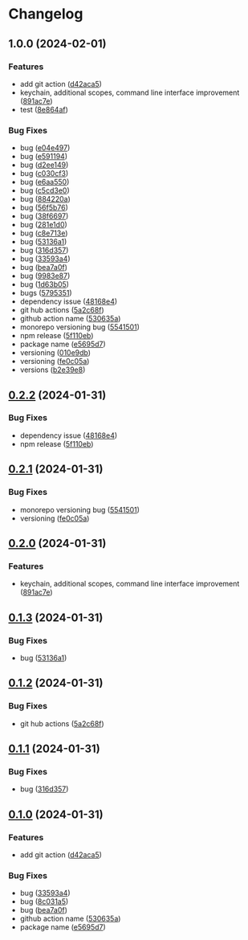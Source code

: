 # Changelog

## 1.0.0 (2024-02-01)


### Features

* add git action ([d42aca5](https://github.com/sura0111/geminai/commit/d42aca554201befb4c35bfc4cb5d87795ee50f36))
* keychain, additional scopes, command line interface improvement ([891ac7e](https://github.com/sura0111/geminai/commit/891ac7ed2c65d609bb5483fb0fa553b836b613cc))
* test ([8e864af](https://github.com/sura0111/geminai/commit/8e864afafc67efa44e5960461ffa94ca76b0fd58))


### Bug Fixes

* bug ([e04e497](https://github.com/sura0111/geminai/commit/e04e497c057797201bda62f75d0d50f96075f1e4))
* bug ([e591194](https://github.com/sura0111/geminai/commit/e591194058c96ab385379b390852ce0a8d03737a))
* bug ([d2ee149](https://github.com/sura0111/geminai/commit/d2ee149455b7627ae4002930b523605a2c5a9fd7))
* bug ([c030cf3](https://github.com/sura0111/geminai/commit/c030cf3de21bdcca1c3de533a1d5ace2edd42320))
* bug ([e6aa550](https://github.com/sura0111/geminai/commit/e6aa550fadfccbf403b04f211c24b126b4ce7966))
* bug ([c5cd3e0](https://github.com/sura0111/geminai/commit/c5cd3e0c4428c6c2c53b22f1a8e5da42097ca995))
* bug ([884220a](https://github.com/sura0111/geminai/commit/884220a991559a5982f3e275efc3bcc07c543da2))
* bug ([56f5b76](https://github.com/sura0111/geminai/commit/56f5b765810212d1ba593b231151656fd552fe00))
* bug ([38f6697](https://github.com/sura0111/geminai/commit/38f6697301e97d834f564eb4d9d3a81b1b6e7726))
* bug ([281e1d0](https://github.com/sura0111/geminai/commit/281e1d07f4dc2508603a0516833eda8d67ebbb86))
* bug ([c8e713e](https://github.com/sura0111/geminai/commit/c8e713e37b76d2fca723349f6ee50ab6b0b46198))
* bug ([53136a1](https://github.com/sura0111/geminai/commit/53136a10d8ab2e3d74bd1f6c5f5d523ded975a93))
* bug ([316d357](https://github.com/sura0111/geminai/commit/316d3572032c73a845bd94909c092f9ce01db090))
* bug ([33593a4](https://github.com/sura0111/geminai/commit/33593a432ba3b900169de535f88048b4eaa2f39c))
* bug ([bea7a0f](https://github.com/sura0111/geminai/commit/bea7a0f66d9de5921b9fa91c699a6535ad24ed76))
* bug ([9983e87](https://github.com/sura0111/geminai/commit/9983e87b9b60461ae9146b8b5d98a80efde0a446))
* bug ([1d63b05](https://github.com/sura0111/geminai/commit/1d63b054a88e564e51a583607f10135de81252a4))
* bugs ([5795351](https://github.com/sura0111/geminai/commit/5795351ccbe949042c95161a1bd3d31508337849))
* dependency issue ([48168e4](https://github.com/sura0111/geminai/commit/48168e4e1c5fa4ef8e790c6d17532309ba921ae6))
* git hub actions ([5a2c68f](https://github.com/sura0111/geminai/commit/5a2c68fa25e5490bbd1ae5606e9a02fb649d3a4a))
* github action name ([530635a](https://github.com/sura0111/geminai/commit/530635a14ea47ac90deebd0f57095874d491c501))
* monorepo versioning bug ([5541501](https://github.com/sura0111/geminai/commit/55415011b20ed9b64cf900ebb18e431e1cf7f33e))
* npm release ([5f110eb](https://github.com/sura0111/geminai/commit/5f110eb482ac72d7846ee2746fca49a47f671b95))
* package name ([e5695d7](https://github.com/sura0111/geminai/commit/e5695d7a9f7aa9a01c2b2925e810aa5e792b526d))
* versioning ([010e9db](https://github.com/sura0111/geminai/commit/010e9db0586d6ba5017b67a5e33a307ca124c1c9))
* versioning ([fe0c05a](https://github.com/sura0111/geminai/commit/fe0c05af5797e2c4601b95024fa81f4b4f1d28a8))
* versions ([b2e39e8](https://github.com/sura0111/geminai/commit/b2e39e87470ba6db5e8e32275224213c410c99e3))

## [0.2.2](https://github.com/sura0111/geminai/compare/v0.2.1...v0.2.2) (2024-01-31)


### Bug Fixes

* dependency issue ([48168e4](https://github.com/sura0111/geminai/commit/48168e4e1c5fa4ef8e790c6d17532309ba921ae6))
* npm release ([5f110eb](https://github.com/sura0111/geminai/commit/5f110eb482ac72d7846ee2746fca49a47f671b95))

## [0.2.1](https://github.com/sura0111/geminai/compare/v0.2.0...v0.2.1) (2024-01-31)


### Bug Fixes

* monorepo versioning bug ([5541501](https://github.com/sura0111/geminai/commit/55415011b20ed9b64cf900ebb18e431e1cf7f33e))
* versioning ([fe0c05a](https://github.com/sura0111/geminai/commit/fe0c05af5797e2c4601b95024fa81f4b4f1d28a8))

## [0.2.0](https://github.com/sura0111/geminai/compare/v0.1.3...v0.2.0) (2024-01-31)


### Features

* keychain, additional scopes, command line interface improvement ([891ac7e](https://github.com/sura0111/geminai/commit/891ac7ed2c65d609bb5483fb0fa553b836b613cc))

## [0.1.3](https://github.com/sura0111/geminai/compare/v0.1.2...v0.1.3) (2024-01-31)


### Bug Fixes

* bug ([53136a1](https://github.com/sura0111/geminai/commit/53136a10d8ab2e3d74bd1f6c5f5d523ded975a93))

## [0.1.2](https://github.com/sura0111/geminai/compare/v0.1.1...v0.1.2) (2024-01-31)


### Bug Fixes

* git hub actions ([5a2c68f](https://github.com/sura0111/geminai/commit/5a2c68fa25e5490bbd1ae5606e9a02fb649d3a4a))

## [0.1.1](https://github.com/sura0111/geminai/compare/v0.1.0...v0.1.1) (2024-01-31)


### Bug Fixes

* bug ([316d357](https://github.com/sura0111/geminai/commit/316d3572032c73a845bd94909c092f9ce01db090))

## [0.1.0](https://github.com/sura0111/geminai/compare/0.0.1...v0.1.0) (2024-01-31)


### Features

* add git action ([d42aca5](https://github.com/sura0111/geminai/commit/d42aca554201befb4c35bfc4cb5d87795ee50f36))


### Bug Fixes

* bug ([33593a4](https://github.com/sura0111/geminai/commit/33593a432ba3b900169de535f88048b4eaa2f39c))
* bug ([8c031a5](https://github.com/sura0111/geminai/commit/8c031a5c9197e70a8b66b59381df51e483e6b9a1))
* bug ([bea7a0f](https://github.com/sura0111/geminai/commit/bea7a0f66d9de5921b9fa91c699a6535ad24ed76))
* github action name ([530635a](https://github.com/sura0111/geminai/commit/530635a14ea47ac90deebd0f57095874d491c501))
* package name ([e5695d7](https://github.com/sura0111/geminai/commit/e5695d7a9f7aa9a01c2b2925e810aa5e792b526d))

